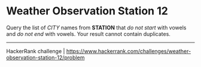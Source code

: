 # Weather Observation Station 12

Query the list of *CITY* names from **STATION** that *do not start* with vowels and *do not end* with vowels. Your result cannot contain duplicates.

___

HackerRank challenge | https://www.hackerrank.com/challenges/weather-observation-station-12/problem